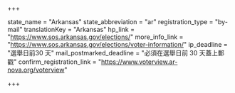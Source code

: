 +++

state_name = "Arkansas"
state_abbreviation = "ar"
registration_type = "by-mail"
translationKey = "Arkansas"
hp_link = "https://www.sos.arkansas.gov/elections/"
more_info_link = "https://www.sos.arkansas.gov/elections/voter-information/"
ip_deadline = "選舉日前30 天"
mail_postmarked_deadline = "必須在選舉日前 30 天蓋上郵戳"
confirm_registration_link = "https://www.voterview.ar-nova.org/voterview"

+++